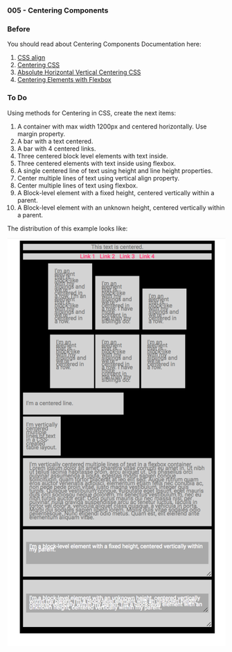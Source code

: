 ### 005 - Centering Components

### Before 
You should read about Centering Components Documentation here:

1. [CSS align][1]
2. [Centering CSS][2]
3. [Absolute Horizontal Vertical Centering CSS][3]
4. [Centering Elements with Flexbox][4]


### To Do

Using methods for Centering in CSS, create the next items:

1. A container with max width 1200px and centered horizontally. Use margin property.
2. A bar with a text centered.
3. A bar with 4 centered links.
4. Three centered block level elements with text inside.
5. Three centered elements with text inside using flexbox.
6. A single centered line of text using height and line height properties.
7. Center multiple lines of text using vertical align property.
8. Center multiple lines of text using flexbox.
9. A Block-level element with a fixed height, centered vertically within a parent.
10. A Block-level element with an unknown height, centered vertically within a parent.

The distribution of this example looks like:

![alt text](solved/items.png)

[1]: https://www.w3schools.com/css/css_align.asp 
[2]: https://css-tricks.com/centering-css-complete-guide/ 
[3]: https://www.smashingmagazine.com/2013/08/absolute-horizontal-vertical-centering-css/ 
[4]: https://www.smashingmagazine.com/2013/05/centering-elements-with-flexbox/

